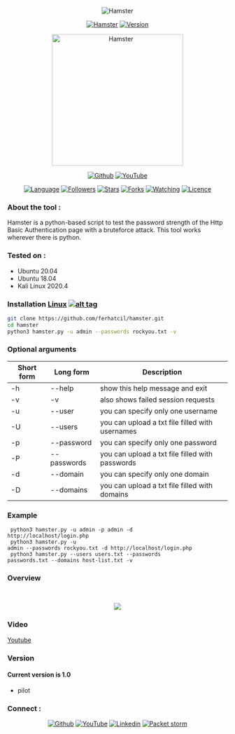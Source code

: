 <p align="center">
<img title="Hamster" src="https://img.shields.io/badge/Hamster-%20-SCRIPT?colorA=red&colorB=black&colorC=white&style=for-the-badge"></a>
</p>

<p align="center">
<a href="https://github.com/ferhatcil/hamster"><img title="Hamster" src="https://img.shields.io/badge/Tool-Hamster-red.svg"></a>
<a href="https://github.com/ferhatcil/hamster"><img title="Version" src="https://img.shields.io/badge/Version-1.0-red.svg?style=flat-square"></a>
</p>

<p align="center">  
<a href="https://github.com/ferhatcil/hamster"><img title="Hamster" width="300" height="300" src="https://i.hizliresim.com/8V4Hnm.jpg"></img></a>
</p>

<p align="center">
<a href="https://github.com/ferhatcil"><img title="Github" src="https://img.shields.io/badge/Ferhat%20%C3%87il-%20-red?style=for-the-badge&logo=github"></a>
<a href="https://www.youtube.com/channel/UCNFlGKonTAN9dfXgg_VrGoA"><img title="YouTube" src="https://img.shields.io/badge/Ferhat%20%C3%87il-%20-red?style=for-the-badge&logo=Youtube"></a>
</p>

<p align="center">
<a href="https://github.com/ferhatcil"><img title="Language" src="https://img.shields.io/badge/Made%20with-Python-yellowgreen"></a>
<a href="https://github.com/ferhatcil"><img title="Followers" src="https://img.shields.io/github/followers/ferhatcil?color=yellowgreen&style=flat-square"></a>
<a href="https://github.com/ferhatcil"><img title="Stars" src="https://img.shields.io/github/stars/ferhatcil/hamster?color=yellowgreen&style=flat-square"></a>
<a href="https://github.com/ferhatcil"><img title="Forks" src="https://img.shields.io/github/forks/ferhatcil/hamster?color=yellowgreen&style=flat-square"></a>
<a href="https://github.com/ferhatcil"><img title="Watching" src="https://img.shields.io/github/watchers/ferhatcil/hamster?label=Watchers&color=yellowgreen&style=flat-square"></a>
<a href="https://github.com/ferhatcil"><img title="Licence" src="https://img.shields.io/badge/License-MIT-yellowgreen.svg"></a>
</p>

### About the tool :

Hamster is a python-based script to test the password strength of the Http Basic Authentication page with a bruteforce attack. This tool works wherever there is python.

### Tested on :

* Ubuntu 20.04
* Ubuntu 18.04
* Kali Linux 2020.4

### Installation [Linux](https://wikipedia.org/wiki/Linux) [![alt tag](http://icons.iconarchive.com/icons/dakirby309/simply-styled/32/OS-Linux-icon.png)](https://fr.wikipedia.org/wiki/Linux)
```bash
git clone https://github.com/ferhatcil/hamster.git
cd hamster
python3 hamster.py -u admin --passwords rockyou.txt -v
```

### Optional arguments
<table>
<thead>
<tr>
<th>Short form</th>
<th>Long form</th>
<th>Description</th>
</tr>
</thead>
<tbody>
<tr>
<td>-h</td>
<td>--help</td>
<td>show this help message and exit</td>
</tr>
<tr>
<td>-v</td>
<td>-v</td>
<td>also shows failed session requests</td>
</tr>
<tr>
<td>-u</td>
<td>--user</td>
<td>you can specify only one username</td>
</tr>
<tr>
<td>-U</td>
<td>--users</td>
<td>you can upload a txt file filled with usernames</td>
</tr>
<tr>
<td>-p</td>
<td>--password</td>
<td>you can specify only one password</td>
</tr>
<tr>
<td>-P</td>
<td>--passwords</td>
<td>you can upload a txt file filled with passwords</td>
</tr>
<tr>
<td>-d</td>
<td>--domain</td>
<td>you can specify only one domain</td>
</tr>
<tr>
<td>-D</td>
<td>--domains</td>
<td>you can upload a txt file filled with domains</td>
</tr>
</tbody></table>

### Example
<code> python3 hamster.py -u admin -p admin -d http://localhost/login.php </code> </br>
<code> python3 hamster.py -u admin --passwords rockyou.txt -d http://localhost/login.php </code> </br>
<code> python3 hamster.py --users users.txt --passwords passwords.txt --domains host-list.txt -v </code> </br>

### Overview

<br>
<p align="center">
<img src="https://i.hizliresim.com/siFUbh.png"/>
</p>

### Video
[Youtube](https://www.youtube.com/watch?v=_QrL6uhYZ7s)

### Version
#### Current version is 1.0
* pilot

### Connect :

<p align="center">
<a href="https://github.com/ferhatcil"><img title="Github" src="https://img.shields.io/badge/Ferhat%20%C3%87il-%20-red?style=for-the-badge&logo=github"></a>
<a href="https://www.youtube.com/channel/UCNFlGKonTAN9dfXgg_VrGoA"><img title="YouTube" src="https://img.shields.io/badge/Ferhat%20%C3%87il-%20-red?style=for-the-badge&logo=Youtube"></a>
<a href="https://www.linkedin.com/in/ferhatcil/"><img title="Linkedin" src="https://img.shields.io/badge/Ferhat%20%C3%87il-%20-red?style=for-the-badge&logo=Linkedin"></a>
<a href="https://packetstormsecurity.com/user/ferhatcil/"><img title="Packet storm" src="https://img.shields.io/badge/Packet%20storm-Ferhat%20%C3%87il-red?style=for-the-badge"></a>
</p>
